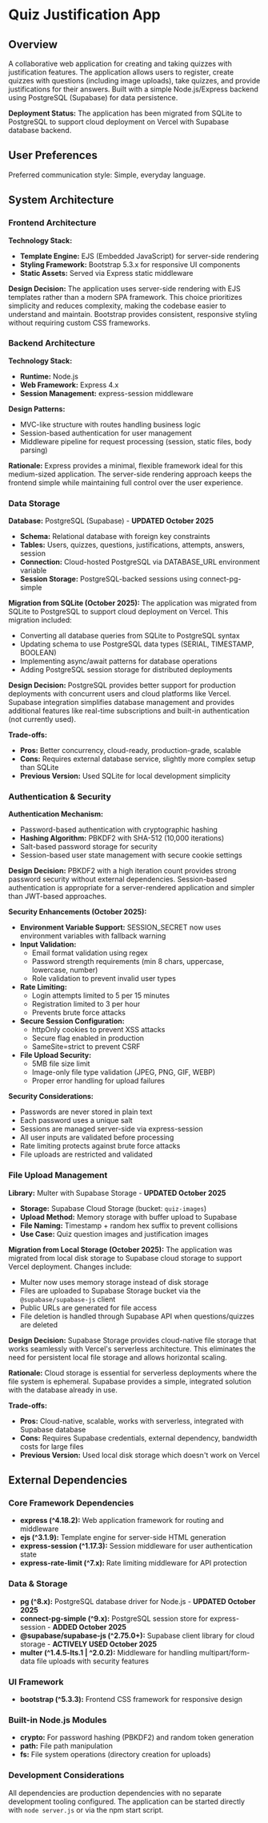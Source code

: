 # Quiz Justification App

## Overview

A collaborative web application for creating and taking quizzes with justification features. The application allows users to register, create quizzes with questions (including image uploads), take quizzes, and provide justifications for their answers. Built with a simple Node.js/Express backend using PostgreSQL (Supabase) for data persistence.

**Deployment Status:** The application has been migrated from SQLite to PostgreSQL to support cloud deployment on Vercel with Supabase database backend.

## User Preferences

Preferred communication style: Simple, everyday language.

## System Architecture

### Frontend Architecture

**Technology Stack:**
- **Template Engine:** EJS (Embedded JavaScript) for server-side rendering
- **Styling Framework:** Bootstrap 5.3.x for responsive UI components
- **Static Assets:** Served via Express static middleware

**Design Decision:**
The application uses server-side rendering with EJS templates rather than a modern SPA framework. This choice prioritizes simplicity and reduces complexity, making the codebase easier to understand and maintain. Bootstrap provides consistent, responsive styling without requiring custom CSS frameworks.

### Backend Architecture

**Technology Stack:**
- **Runtime:** Node.js
- **Web Framework:** Express 4.x
- **Session Management:** express-session middleware

**Design Patterns:**
- MVC-like structure with routes handling business logic
- Session-based authentication for user management
- Middleware pipeline for request processing (session, static files, body parsing)

**Rationale:**
Express provides a minimal, flexible framework ideal for this medium-sized application. The server-side rendering approach keeps the frontend simple while maintaining full control over the user experience.

### Data Storage

**Database:** PostgreSQL (Supabase) - **UPDATED October 2025**
- **Schema:** Relational database with foreign key constraints
- **Tables:** Users, quizzes, questions, justifications, attempts, answers, session
- **Connection:** Cloud-hosted PostgreSQL via DATABASE_URL environment variable
- **Session Storage:** PostgreSQL-backed sessions using connect-pg-simple

**Migration from SQLite (October 2025):**
The application was migrated from SQLite to PostgreSQL to support cloud deployment on Vercel. This migration included:
- Converting all database queries from SQLite to PostgreSQL syntax
- Updating schema to use PostgreSQL data types (SERIAL, TIMESTAMP, BOOLEAN)
- Implementing async/await patterns for database operations
- Adding PostgreSQL session storage for distributed deployments

**Design Decision:**
PostgreSQL provides better support for production deployments with concurrent users and cloud platforms like Vercel. Supabase integration simplifies database management and provides additional features like real-time subscriptions and built-in authentication (not currently used).

**Trade-offs:**
- **Pros:** Better concurrency, cloud-ready, production-grade, scalable
- **Cons:** Requires external database service, slightly more complex setup than SQLite
- **Previous Version:** Used SQLite for local development simplicity

### Authentication & Security

**Authentication Mechanism:**
- Password-based authentication with cryptographic hashing
- **Hashing Algorithm:** PBKDF2 with SHA-512 (10,000 iterations)
- Salt-based password storage for security
- Session-based user state management with secure cookie settings

**Design Decision:**
PBKDF2 with a high iteration count provides strong password security without external dependencies. Session-based authentication is appropriate for a server-rendered application and simpler than JWT-based approaches.

**Security Enhancements (October 2025):**
- **Environment Variable Support:** SESSION_SECRET now uses environment variables with fallback warning
- **Input Validation:** 
  - Email format validation using regex
  - Password strength requirements (min 8 chars, uppercase, lowercase, number)
  - Role validation to prevent invalid user types
- **Rate Limiting:** 
  - Login attempts limited to 5 per 15 minutes
  - Registration limited to 3 per hour
  - Prevents brute force attacks
- **Secure Session Configuration:**
  - httpOnly cookies to prevent XSS attacks
  - Secure flag enabled in production
  - SameSite=strict to prevent CSRF
- **File Upload Security:**
  - 5MB file size limit
  - Image-only file type validation (JPEG, PNG, GIF, WEBP)
  - Proper error handling for upload failures

**Security Considerations:**
- Passwords are never stored in plain text
- Each password uses a unique salt
- Sessions are managed server-side via express-session
- All user inputs are validated before processing
- Rate limiting protects against brute force attacks
- File uploads are restricted and validated

### File Upload Management

**Library:** Multer with Supabase Storage - **UPDATED October 2025**
- **Storage:** Supabase Cloud Storage (bucket: `quiz-images`)
- **Upload Method:** Memory storage with buffer upload to Supabase
- **File Naming:** Timestamp + random hex suffix to prevent collisions
- **Use Case:** Quiz question images and justification images

**Migration from Local Storage (October 2025):**
The application was migrated from local disk storage to Supabase cloud storage to support Vercel deployment. Changes include:
- Multer now uses memory storage instead of disk storage
- Files are uploaded to Supabase Storage bucket via the `@supabase/supabase-js` client
- Public URLs are generated for file access
- File deletion is handled through Supabase API when questions/quizzes are deleted

**Design Decision:**
Supabase Storage provides cloud-native file storage that works seamlessly with Vercel's serverless architecture. This eliminates the need for persistent local file storage and allows horizontal scaling.

**Rationale:**
Cloud storage is essential for serverless deployments where the file system is ephemeral. Supabase provides a simple, integrated solution with the database already in use.

**Trade-offs:**
- **Pros:** Cloud-native, scalable, works with serverless, integrated with Supabase database
- **Cons:** Requires Supabase credentials, external dependency, bandwidth costs for large files
- **Previous Version:** Used local disk storage which doesn't work on Vercel

## External Dependencies

### Core Framework Dependencies
- **express (^4.18.2):** Web application framework for routing and middleware
- **ejs (^3.1.9):** Template engine for server-side HTML generation
- **express-session (^1.17.3):** Session middleware for user authentication state
- **express-rate-limit (^7.x):** Rate limiting middleware for API protection

### Data & Storage
- **pg (^8.x):** PostgreSQL database driver for Node.js - **UPDATED October 2025**
- **connect-pg-simple (^9.x):** PostgreSQL session store for express-session - **ADDED October 2025**
- **@supabase/supabase-js (^2.75.0+):** Supabase client library for cloud storage - **ACTIVELY USED October 2025**
- **multer (^1.4.5-lts.1 | ^2.0.2):** Middleware for handling multipart/form-data file uploads with security features

### UI Framework
- **bootstrap (^5.3.3):** Frontend CSS framework for responsive design

### Built-in Node.js Modules
- **crypto:** For password hashing (PBKDF2) and random token generation
- **path:** File path manipulation
- **fs:** File system operations (directory creation for uploads)

### Development Considerations
All dependencies are production dependencies with no separate development tooling configured. The application can be started directly with `node server.js` or via the npm start script.